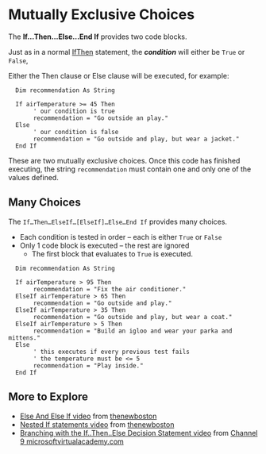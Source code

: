 # Mutually Exclusive Choices #
The **If…Then…Else…End If** provides two code blocks.

Just as in a normal [IfThen](IfThen.md) statement, the **_condition_** will either be `True` or `False`,

Either the Then clause or Else clause will be executed, for example:
```vb.net
  Dim recommendation As String

  If airTemperature >= 45 Then
       ' our condition is true
       recommendation = "Go outside an play."
  Else
       ' our condition is false
       recommendation = "Go outside and play, but wear a jacket."
  End If
```

These are two mutually exclusive choices.
Once this code has finished executing, the string `recommendation` must contain one and only one
of the values defined.

## Many Choices ##
The `If…Then…ElseIf…[ElseIf]…Else…End If` provides many choices.
  * Each condition is tested in order – each is either `True` or `False`
  * Only 1 code block is executed – the rest are ignored
    * The first block that evaluates to `True` is executed.

```vb.net
  Dim recommendation As String

  If airTemperature > 95 Then
       recommendation = "Fix the air conditioner."
  ElseIf airTemperature > 65 Then
       recommendation = "Go outside and play."
  ElseIf airTemperature > 35 Then
       recommendation = "Go outside and play, but wear a coat."
  ElseIf airTemperature > 5 Then
       recommendation = "Build an igloo and wear your parka and mittens."
  Else
       ' this executes if every previous test fails 
       ' the temperature must be <= 5 
       recommendation = "Play inside."
  End If
```


## More to Explore ##
  * [Else And Else If video](https://www.youtube.com/watch?v=T-J2dSPanGE) from [thenewboston](https://www.thenewboston.com/videos.php)
  * [Nested If statements video](https://www.youtube.com/watch?v=PqGYLQPPZsA) from [thenewboston](https://www.thenewboston.com/videos.php)
  * [Branching with the If..Then..Else Decision Statement video](http://channel9.msdn.com/series/Visual-Basic-Fundamentals-for-Absolute-Beginners/07) from [Channel 9 microsoftvirtualacademy.com](http://channel9.msdn.com/Series/Visual-Basic-Fundamentals-for-Absolute-Beginners)
